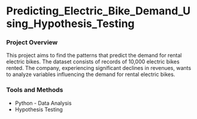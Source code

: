 # Predicting_Electric_Bike_Demand_Using_Hypothesis_Testing

### Project Overview

This project aims to find the patterns that predict the demand for rental electric bikes. The dataset consists of records of 10,000 electric bikes rented. The company, experiencing significant declines in revenues, wants to analyze variables influencing the demand for rental electric bikes.

### Tools and Methods
 - Python - Data Analysis
 - Hypothesis Testing
